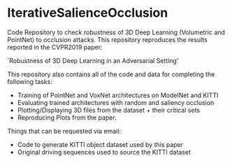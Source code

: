 # IterativeSalienceOcclusion

Code Repository to check robustness of 3D Deep Learning (Volumetric and PointNet) to occlusion attacks.
This repository reproduces the results reported in the CVPR2019 paper: 

`Robustness of 3D Deep Learning in an Adversarial Setting'

This repository also contains all of the code and data for completing the following tasks:
*   Training of PointNet and VoxNet architectures on ModelNet and KITTI
*   Evaluating trained architectures with random and saliency occlusion
*   Plotting/Displaying 3D files from the dataset + their critical sets
*   Reproducing Plots from the paper.

Things that can be requested via email:
*   Code to generate KITTI object dataset used by this paper
*   Original driving sequences used to source the KITTI dataset
